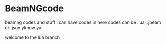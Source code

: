 # BeamNGcode
beamng codes and stuff
i can have codes in here
codes can be .lua, .jbeam or .json
yknow ya

welcome to the lua branch
